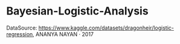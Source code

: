 # Bayesian-Logistic-Analysis
DataSource: https://www.kaggle.com/datasets/dragonheir/logistic-regression, ANANYA NAYAN · 2017
